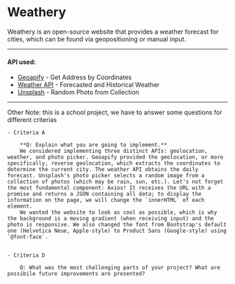 # Weathery

Weathery is an open-source website that provides a weather forecast for cities, which can be found via geopositioning or manual input.

---

#### API used:
- [Geoapify](https://www.geoapify.com) - Get Address by Coordinates
- [Weather API](https://www.weatherapi.com) - Forecasted and Historical Weather
- [Unsplash](https://api.unsplash.com) - Random Photo from Collection

---

Other
    Note: this is a school project, we have to answer some questions for different criterias 

    - Criteria A

        **Q: Explain what you are going to implement.**
        We considered implementing three distinct APIs: geolocation, weather, and photo picker. Geoapify provided the geolocation, or more specifically, reverse geolocation, which extracts the coordinates to determine the current city. The weather API obtains the daily forecast. Unsplash's photo picker selects a random image from a collection of photos (which may be rain, sun, etc.). Let's not forget the most fundamental component: Axios! It receives the URL with a promise and returns a JSON containing all data; to display the information on the page, we will change the `innerHTML` of each element.
        We wanted the website to look as cool as possible, which is why the background is a moving gradient (when receiving input) and the photo is responsive. We also changed the font from Bootstrap's default one (Helvetica Neue, Apple-style) to Product Sans (Google-style) using `@font-face`.


    - Criteria D

        Q: What was the most challenging parts of your project? What are possibile future improvements are presented?
        

        